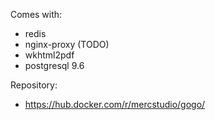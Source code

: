 
Comes with:
* redis
* nginx-proxy (TODO)
* wkhtml2pdf
* postgresql 9.6

Repository:

* https://hub.docker.com/r/mercstudio/gogo/
